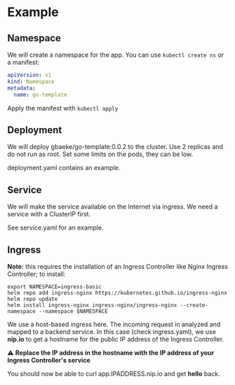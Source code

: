# Example

## Namespace

We will create a namespace for the app. You can use `kubectl create ns` or a manifest:

```yaml
apiVersion: v1
kind: Namespace
metadata:
  name: go-template
```

Apply the manifest with `kubectl apply`

## Deployment

We will deploy gbaeke/go-template:0.0.2 to the cluster. Use 2 replicas and do not run as root. Set some limits on the pods, they can be low.

deployment.yaml contains an example.

## Service

We will make the service available on the Internet via ingress. We need a service with a ClusterIP first.

See service.yaml for an example.

## Ingress

**Note:** this requires the installation of an Ingress Controller like Nginx Ingress Controller; to install:

```
export NAMESPACE=ingress-basic
helm repo add ingress-nginx https://kubernetes.github.io/ingress-nginx
helm repo update
helm install ingress-nginx ingress-nginx/ingress-nginx --create-namespace --namespace $NAMESPACE
```

We use a host-based ingress here. The incoming request in analyzed and mapped to a backend service. In this case (check ingress.yaml), we use **nip.io** to get a hostname for the public IP address of the Ingress Controller.

⚠ **Replace the IP address in the hostname with the IP address of your Ingress Controller's service**

You should now be able to curl app.IPADDRESS.nip.io and get **hello** back.